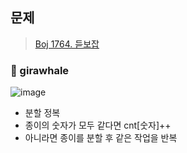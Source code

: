 ## 문제
> [Boj 1764. 듣보잡](https://www.acmicpc.net/problem/1764)


### :whale: girawhale

![image](https://user-images.githubusercontent.com/48428699/95936061-ab874780-0e0f-11eb-95d7-7ec8b1d73423.png)


- 분할 정복
- 종이의 숫자가 모두 같다면 cnt[숫자]++
- 아니라면 종이를 분할 후 같은 작업을 반복